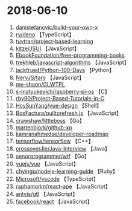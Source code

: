 # 2018-06-10

1. [danistefanovic/build-your-own-x](https://github.com/danistefanovic/build-your-own-x) 
2. [ry/deno](https://github.com/ry/deno) 【TypeScript】
3. [tuvtran/project-based-learning](https://github.com/tuvtran/project-based-learning) 
4. [kitze/JSUI](https://github.com/kitze/JSUI) 【JavaScript】
5. [EbookFoundation/free-programming-books](https://github.com/EbookFoundation/free-programming-books) 
6. [trekhleb/javascript-algorithms](https://github.com/trekhleb/javascript-algorithms) 【JavaScript】
7. [jackfrued/Python-100-Days](https://github.com/jackfrued/Python-100-Days) 【Python】
8. [NervJS/taro](https://github.com/NervJS/taro) 【JavaScript】
9. [me-shaon/GLWTPL](https://github.com/me-shaon/GLWTPL) 
10. [s-matyukevich/raspberry-pi-os](https://github.com/s-matyukevich/raspberry-pi-os) 【C】
11. [rby90/Project-Based-Tutorials-in-C](https://github.com/rby90/Project-Based-Tutorials-in-C) 
12. [HcySunYang/vue-design](https://github.com/HcySunYang/vue-design) 【Shell】
13. [BoxFactura/pulltorefresh.js](https://github.com/BoxFactura/pulltorefresh.js) 【JavaScript】
14. [crawshaw/littleboss](https://github.com/crawshaw/littleboss) 【Go】
15. [martenbjork/github-xp](https://github.com/martenbjork/github-xp) 
16. [kamranahmedse/developer-roadmap](https://github.com/kamranahmedse/developer-roadmap) 
17. [tensorflow/tensorflow](https://github.com/tensorflow/tensorflow) 【C++】
18. [crossoverJie/Java-Interview](https://github.com/crossoverJie/Java-Interview) 【Java】
19. [senorprogrammer/wtf](https://github.com/senorprogrammer/wtf) 【Go】
20. [vuejs/vue](https://github.com/vuejs/vue) 【JavaScript】
21. [chyingp/nodejs-learning-guide](https://github.com/chyingp/nodejs-learning-guide) 【Ruby】
22. [Microsoft/vscode](https://github.com/Microsoft/vscode) 【TypeScript】
23. [raphamorim/react-ape](https://github.com/raphamorim/react-ape) 【JavaScript】
24. [antvis/g6](https://github.com/antvis/g6) 【JavaScript】
25. [facebook/react](https://github.com/facebook/react) 【JavaScript】
